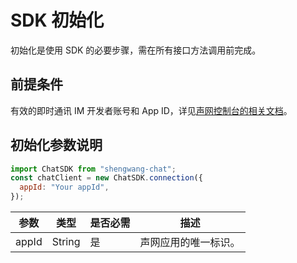 # SDK 初始化

初始化是使用 SDK 的必要步骤，需在所有接口方法调用前完成。

## 前提条件

有效的即时通讯 IM 开发者账号和 App ID，详见[声网控制台的相关文档](enable_im.html)。

## 初始化参数说明

```javascript
import ChatSDK from "shengwang-chat";
const chatClient = new ChatSDK.connection({
  appId: "Your appId",
});
```

| 参数  | 类型   | 是否必需 | 描述               |
| ----- | ------ | -------- | ------------------ |
| appId | String | 是       | 声网应用的唯一标识。 |

